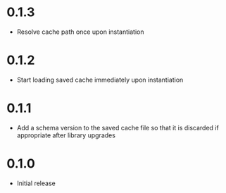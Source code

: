 # 0.1.3

- Resolve cache path once upon instantiation

# 0.1.2

- Start loading saved cache immediately upon instantiation

# 0.1.1

- Add a schema version to the saved cache file so that it is discarded if appropriate after library upgrades

# 0.1.0

- Initial release
